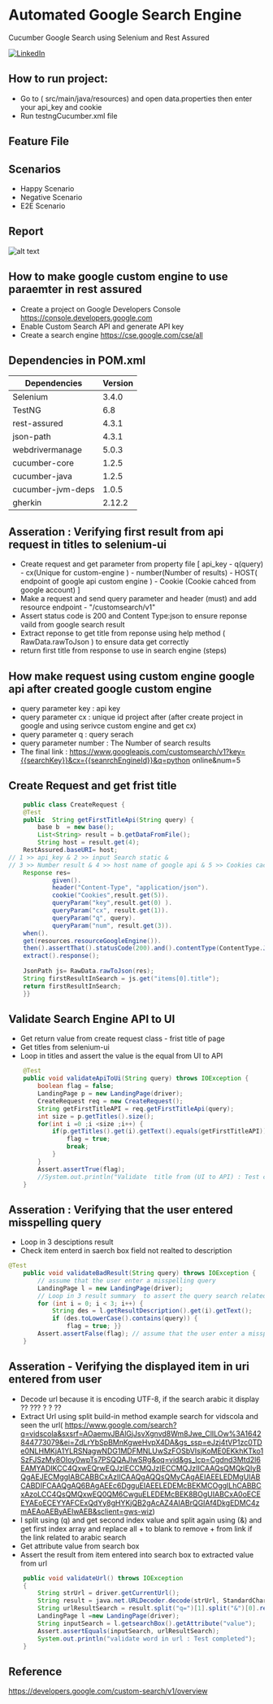 # Automated Google Search Engine
Cucumber Google Search using Selenium and Rest Assured

[![LinkedIn](linkedin-shield)](https://www.linkedin.com/in/ibrahim-nasr-001b60202/)

## How to run project:
- Go to ( src/main/java/resources) and open data.properties then enter your api_key and cookie 
- Run testngCucumber.xml file

## Feature File  
## Scenarios
- Happy Scenario
- Negative Scenario
- E2E Scenario

## Report
![alt text](https://github.com/inasribrahim/automatedSearchEngine/blob/master/ReportFile2022-23-1.JPG)

## How to make google custom engine to use paraemter in rest assured
-  Create a project on Google Developers Console
https://console.developers.google.com
-  Enable Custom Search API and generate API key
-   Create a search engine
https://cse.google.com/cse/all


## Dependencies in POM.xml
| Dependencies  | Version |
| ------ | ------ |
| Selenium | 3.4.0 |
| TestNG |  6.8 |
| rest-assured |4.3.1 | 
| json-path |4.3.1 | 
| webdrivermanage | 5.0.3 |
| cucumber-core |1.2.5 |
| cucumber-java |1.2.5 |
|cucumber-jvm-deps|1.0.5|
|gherkin|2.12.2|

## Asseration : Verifying first result from api request in titles to  selenium-ui 
- Create request and get parameter from property file [ api_key  - q(query) - cx(Unique for custom-engine ) - number(Number of results) - HOST( endpoint of google api custom engine ) - Cookie (Cookie cahced from google account) ]
- Make a request and  send query parameter and header (must) and add resource endpoint - "/customsearch/v1" 
- Assert status code is 200  and Content Type:json to ensure reponse vaild from google search result  
- Extract reponse to get title from reponse using help method ( RawData.rawToJson ) to ensure data get correctly
- return first title from response to use in search engine (steps)
## How make request using custom engine google api after created google custom engine
-  query parameter key : api key 
-  query parameter cx : unique id project after (after create project in google and using serivce custom engine and get cx)
-  query parameter q  : query serach 
-  query parameter number : The Number of search results 
-  The final link : https://www.googleapis.com/customsearch/v1?key={{searchKey}}&cx={{seanrchEngineId}}&q=python online&num=5
## Create Request and get frist title
```JAVA
	public class CreateRequest {
	@Test
	public  String getFirstTitleApi(String query) {
		base b  = new base();
		List<String> result = b.getDataFromFile();
        String host = result.get(4);
	RestAssured.baseURI= host;
// 1 >> api_key & 2 >> input Search static & 
// 3 >> Number result & 4 >> host name of google api & 5 >> Cookies cached from google account 
	Response res=
			given().
			header("Content-Type", "application/json").
			cookie("Cookies",result.get(5)).
			queryParam("key",result.get(0) ).
            queryParam("cx", result.get(1)).
            queryParam("q", query).
            queryParam("num", result.get(3)).
	when().
	get(resources.resourceGoogleEngine()).
	then().assertThat().statusCode(200).and().contentType(ContentType.JSON).
	extract().response();
	
	JsonPath js= RawData.rawToJson(res);
	String firstResultInSearch = js.get("items[0].title");
	return firstResultInSearch;
	}}
```
## Validate Search Engine API to UI
-  Get return value from create request class - frist title of page 
-  Get titles from  selenium-ui 
-  Loop in titles and assert the value is the equal from UI to API
```JAVA
	@Test
	public void validateApiToUi(String query) throws IOException {
		boolean flag = false;
		LandingPage p = new LandingPage(driver);
		CreateRequest req = new CreateRequest(); 
		String getFirstTitleAPI = req.getFirstTitleApi(query);
		int size = p.getTitles().size();
		for(int i =0 ;i <size ;i++) {
			if(p.getTitles().get(i).getText().equals(getFirstTitleAPI)) {
				flag = true;
				break;
			}
		}
		Assert.assertTrue(flag);   
		//System.out.println("Validate  title from (UI to API) : Test completed");
	}
```
## Asseration : Verifying that the user entered misspelling query 
- Loop in 3 desciptions result
- Check item enterd in saerch box field not realted to description 

```JAVA
@Test
	public void validateBadResult(String query) throws IOException {
		// assume that the user enter a misspelling query
		LandingPage l = new LandingPage(driver);
		// Loop in 3 result summary  to assert the query search related to result summary 
		for (int i = 0; i < 3; i++) {
			String des = l.getResultDescription().get(i).getText();
			if (des.toLowerCase().contains(query)) {
				flag = true; }}
		Assert.assertFalse(flag); // assume that the user enter a misspelling query  
	}
```
## Asseration - Verifying the displayed item in uri entered from user   
- Decode url because it is encoding UTF-8, if the search arabic it display ?? ??? ? ? ?? 
- Extract Url using split build-in method
example search for vidscola and seen the url( https://www.google.com/search?q=vidscola&sxsrf=AOaemvJBAlGjJsvXgnvd8Wm8Jwe_ClILOw%3A1642844773079&ei=ZdLrYbSpBMnKgweHvpX4DA&gs_ssp=eJzj4tVP1zc0TDe0NLHMKjA1YLRSNagwNDG1MDFMNLUwSzFOSbVIsjKoME0EKkhKTko1SzFJSzMy8OIoy0wpTs7PSQQAJIwSRg&oq=vid&gs_lcp=Cgdnd3Mtd2l6EAMYADIKCC4QxwEQrwEQJzIECCMQJzIECCMQJzIICAAQsQMQkQIyBQgAEJECMggIABCABBCxAzIICAAQgAQQsQMyCAgAEIAEELEDMgUIABCABDIFCAAQgAQ6BAgAEEc6DgguEIAEELEDEMcBEKMCOggILhCABBCxAzoLCC4QsQMQxwEQ0QM6CwguELEDEMcBEK8BOgUIABCxA0oECEEYAEoECEYYAFCExQdYy8gHYKjQB2gAcAZ4AIABrQGIAf4DkgEDMC4zmAEAoAEByAEIwAEB&sclient=gws-wiz)
- I split using (q) and get second index value and split again using (&) and get first index array and replace all + to blank to remove  + from link if the link related to arabic search  
- Get attribute value from search box  
- Assert the result from item entered into search box to extracted value from url 
```JAVA
	public void validateUrl() throws IOException
	{
		String strUrl = driver.getCurrentUrl();
		String result = java.net.URLDecoder.decode(strUrl, StandardCharsets.UTF_8.name()); // Url is encode for utf-8 
		String urlResultSearch = result.split("q=")[1].split("&")[0].replaceAll("[+]*", "");
		LandingPage l =new LandingPage(driver);
		String inputSearch = l.getsearchBox().getAttribute("value");
		Assert.assertEquals(inputSearch, urlResultSearch);
		System.out.println("validate word in url : Test completed");
	}
```
## Reference 
https://developers.google.com/custom-search/v1/overview
